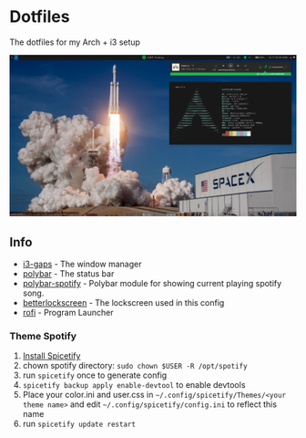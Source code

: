 # Dotfiles

The dotfiles for my Arch + i3 setup

![Screenshot](https://raw.githubusercontent.com/niekvleeuwen/dotfiles/master/screenshot.png)

## Info

* [i3-gaps](https://github.com/Airblader/i3) - The window manager
* [polybar](https://github.com/jaagr/polybar) - The status bar
* [polybar-spotify](https://github.com/Jvanrhijn/polybar-spotify) - Polybar module for showing current playing spotify song.
* [betterlockscreen](https://github.com/pavanjadhaw/betterlockscreen) - The lockscreen used in this config
* [rofi](https://github.com/davatorium/rofi) - Program Launcher 

### Theme Spotify ###
1. [Install Spicetify](https://github.com/khanhas/spicetify-cli)
2. chown spotify directory: `sudo chown $USER -R /opt/spotify`
3. run `spicetify` once to generate config
4. `spicetify backup apply enable-devtool` to enable devtools
5. Place your color.ini and user.css in `~/.config/spicetify/Themes/<your theme name>` and edit `~/.config/spicetify/config.ini` to reflect this name
6. run `spicetify update restart`

